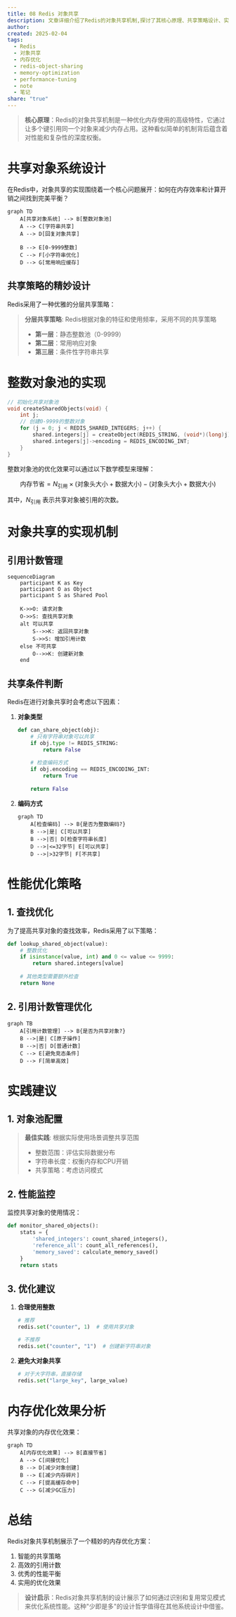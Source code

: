```yaml
---
title: 08 Redis 对象共享
description: 文章详细介绍了Redis的对象共享机制,探讨了其核心原理、共享策略设计、实现机制及性能优化策略,并分析了内存优化效果。
author: 
created: 2025-02-04
tags:
  - Redis
  - 对象共享
  - 内存优化
  - redis-object-sharing
  - memory-optimization
  - performance-tuning
  - note
  - 笔记
share: "true"
---
```




> **核心原理**：Redis的对象共享机制是一种优化内存使用的高级特性，它通过让多个键引用同一个对象来减少内存占用。这种看似简单的机制背后蕴含着对性能和复杂性的深度权衡。

# 共享对象系统设计

在Redis中，对象共享的实现围绕着一个核心问题展开：如何在内存效率和计算开销之间找到完美平衡？

```mermaid
graph TD
    A[共享对象系统] --> B[整数对象池]
    A --> C[字符串共享]
    A --> D[回复对象共享]
    
    B --> E[0-9999整数]
    C --> F[小字符串优化]
    D --> G[常用响应缓存]
```

## 共享策略的精妙设计

Redis采用了一种优雅的分层共享策略：

> **分层共享策略**: Redis根据对象的特征和使用频率，采用不同的共享策略
> 
> - **第一层**：静态整数池（0-9999）
> - **第二层**：常用响应对象
> - **第三层**：条件性字符串共享

# 整数对象池的实现

```c
// 初始化共享对象池
void createSharedObjects(void) {
    int j;
    // 创建0-9999的整数对象
    for (j = 0; j < REDIS_SHARED_INTEGERS; j++) {
        shared.integers[j] = createObject(REDIS_STRING, (void*)(long)j);
        shared.integers[j]->encoding = REDIS_ENCODING_INT;
    }
}
```

整数对象池的优化效果可以通过以下数学模型来理解：

$$
\text{内存节省} = N_{\text{引用}} \times (\text{对象头大小} + \text{数据大小}) - (\text{对象头大小} + \text{数据大小})
$$

其中，$N_{\text{引用}}$ 表示共享对象被引用的次数。

# 对象共享的实现机制

## 引用计数管理

```mermaid
sequenceDiagram
    participant K as Key
    participant O as Object
    participant S as Shared Pool
    
    K->>O: 请求对象
    O->>S: 查找共享对象
    alt 可以共享
        S-->>K: 返回共享对象
        S->>S: 增加引用计数
    else 不可共享
        O-->>K: 创建新对象
    end
```

## 共享条件判断

Redis在进行对象共享时会考虑以下因素：

1. **对象类型**
   ```python
   def can_share_object(obj):
       # 只有字符串对象可以共享
       if obj.type != REDIS_STRING:
           return False
           
       # 检查编码方式
       if obj.encoding == REDIS_ENCODING_INT:
           return True
           
       return False
   ```

2. **编码方式**
   ```mermaid
   graph TD
       A[检查编码] --> B{是否为整数编码?}
       B -->|是| C[可以共享]
       B -->|否| D[检查字符串长度]
       D -->|<=32字节| E[可以共享]
       D -->|>32字节| F[不共享]
   ```

# 性能优化策略

## 1. 查找优化

为了提高共享对象的查找效率，Redis采用了以下策略：

```python
def lookup_shared_object(value):
    # 整数优化
    if isinstance(value, int) and 0 <= value <= 9999:
        return shared.integers[value]
    
    # 其他类型需要额外检查
    return None
```

## 2. 引用计数管理优化

```mermaid
graph TB
    A[引用计数管理] --> B{是否为共享对象?}
    B -->|是| C[原子操作]
    B -->|否| D[普通计数]
    C --> E[避免竞态条件]
    D --> F[简单高效]
```

# 实践建议

## 1. 对象池配置

> **最佳实践**: 根据实际使用场景调整共享范围
> 
> - 整数范围：评估实际数据分布
> - 字符串长度：权衡内存和CPU开销
> - 共享策略：考虑访问模式

## 2. 性能监控

监控共享对象的使用情况：

```python
def monitor_shared_objects():
    stats = {
        'shared_integers': count_shared_integers(),
        'reference_all': count_all_references(),
        'memory_saved': calculate_memory_saved()
    }
    return stats
```

## 3. 优化建议

1. **合理使用整数**
   ```python
   # 推荐
   redis.set("counter", 1)  # 使用共享对象
   
   # 不推荐
   redis.set("counter", "1")  # 创建新字符串对象
   ```

2. **避免大对象共享**
   ```python
   # 对于大字符串，直接存储
   redis.set("large_key", large_value)
   ```

# 内存优化效果分析

共享对象的内存优化效果：

```mermaid
graph TD
    A[内存优化效果] --> B[直接节省]
    A --> C[间接优化]
    B --> D[减少对象创建]
    B --> E[减少内存碎片]
    C --> F[提高缓存命中]
    C --> G[减少GC压力]
```

# 总结

Redis对象共享机制展示了一个精妙的内存优化方案：

1. 智能的共享策略
2. 高效的引用计数
3. 优秀的性能平衡
4. 实用的优化效果

> **设计启示**：Redis对象共享机制的设计展示了如何通过识别和复用常见模式来优化系统性能。这种"少即是多"的设计哲学值得在其他系统设计中借鉴。